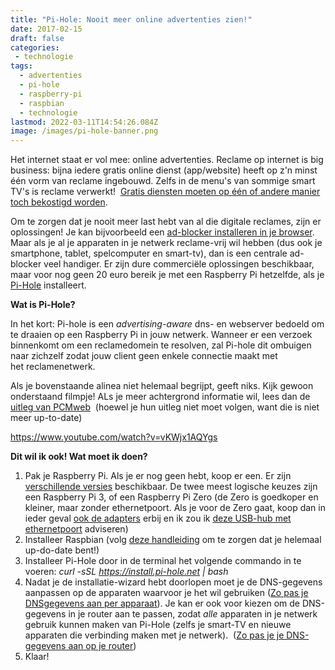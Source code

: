 ```yaml
---
title: "Pi-Hole: Nooit meer online advertenties zien!"
date: 2017-02-15
draft: false
categories:
 - technologie
tags:
  - advertenties
  - pi-hole
  - raspberry-pi
  - raspbian
  - technologie
lastmod: 2022-03-11T14:54:26.084Z
image: /images/pi-hole-banner.png
---
```


Het internet staat er vol mee: online advertenties. Reclame op internet is big business: bijna iedere gratis online dienst (app/website) heeft op z'n minst één vorm van reclame ingebouwd. Zelfs in de menu's van sommige smart TV's is reclame verwerkt!  [Gratis diensten moeten op één of andere manier toch bekostigd worden](https://decorrespondent.nl/1150/jouw-aandacht-wordt-talloze-malen-per-dag-aan-de-hoogste-bieder-verkocht/98105873250-89aa2cc6).

Om te zorgen dat je nooit meer last hebt van al die digitale reclames, zijn er oplossingen! Je kan bijvoorbeeld een [ad-blocker installeren in je browser](https://adblockplus.org/nl/). Maar als je al je apparaten in je netwerk reclame-vrij wil hebben (dus ook je smartphone, tablet, spelcomputer en smart-tv), dan is een centrale ad-blocker veel handiger. Er zijn dure commerciële oplossingen beschikbaar, maar voor nog geen 20 euro bereik je met een Raspberry Pi hetzelfde, als je [Pi-Hole](http://www.pi-hole.net) installeert.

**Wat is Pi-Hole?**

In het kort: Pi-hole is een _advertising-aware_ dns- en webserver bedoeld om te draaien op een Raspberry Pi in jouw netwerk. Wanneer er een verzoek binnenkomt om een reclamedomein te resolven, zal Pi-hole dit ombuigen naar zichzelf zodat jouw client geen enkele connectie maakt met het reclamenetwerk.

Als je bovenstaande alinea niet helemaal begrijpt, geeft niks. Kijk gewoon onderstaand filmpje! ALs je meer achtergrond informatie wil, lees dan de [uitleg van PCMweb](http://www.pcmweb.nl/workshop/advertenties-blokkeren-met-je-raspberry-pi.html)  (hoewel je hun uitleg niet moet volgen, want die is niet meer up-to-date)

https://www.youtube.com/watch?v=vKWjx1AQYgs

**Dit wil ik ook! Wat moet ik doen?**

1. Pak je Raspberry Pi. Als je er nog geen hebt, koop er een. Er zijn [verschillende versies](https://www.raspberrypi.org/products/) beschikbaar. De twee meest logische keuzes zijn een Raspberry Pi 3, of een Raspberry Pi Zero (de Zero is goedkoper en kleiner, maar zonder ethernetpoort. Als je voor de Zero gaat, koop dan in ieder geval [ook de adapters](https://shop.pimoroni.com/products/raspberry-pi-zero) erbij en ik zou ik [deze USB-hub met ethernetpoort](https://shop.pimoroni.com/products/three-port-usb-hub-with-ethernet-and-microb-connector) adviseren)
2. Installeer Raspbian (volg [deze handleiding](https://raspberrytips.nl/raspberry-pi-installeren/) om te zorgen dat je helemaal up-do-date bent!)
3. Installeer Pi-Hole door in de terminal het volgende commando in te voeren: _curl -sSL https://install.pi-hole.net | bash_
4. Nadat je de installatie-wizard hebt doorlopen moet je de DNS-gegevens aanpassen op de apparaten waarvoor je het wil gebruiken ([Zo pas je DNSgegevens aan per apparaat](https://www.consumentenbond.nl/alles-in-1/alternatieve-dns-instellen)). Je kan er ook voor kiezen om de DNS-gegevens in je router aan te passen, zodat _alle_ apparaten in je netwerk gebruik kunnen maken van Pi-Hole (zelfs je smart-TV en nieuwe apparaten die verbinding maken met je netwerk).  ([Zo pas je je DNS-gegevens aan op je router](https://www.lifewire.com/how-to-change-dns-servers-on-most-popular-routers-2617995))
5. Klaar!
